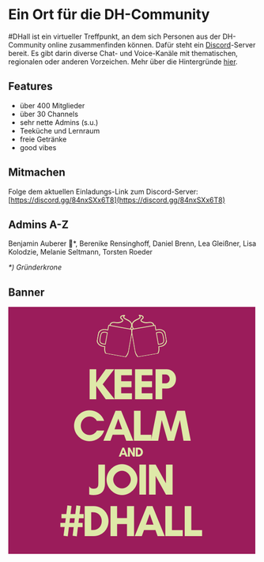 # Ein Ort für die DH-Community

#DHall ist ein virtueller Treffpunkt, an dem sich Personen aus der DH-Community online zusammenfinden können. Dafür steht ein [Discord](https://discord.com/)-Server bereit. Es gibt darin diverse Chat- und Voice-Kanäle mit thematischen, regionalen oder anderen Vorzeichen. Mehr über die Hintergründe [hier](about).

## Features

* über 400 Mitglieder
* über 30 Channels
* sehr nette Admins (s.u.)
* Teeküche und Lernraum
* freie Getränke
* good vibes

## Mitmachen

Folge dem aktuellen Einladungs-Link zum Discord-Server: [https://discord.gg/84nxSXx6T8](https://discord.gg/84nxSXx6T8)

## Admins A-Z

Benjamin Auberer 👑*, Berenike Rensinghoff, Daniel Brenn, Lea Gleißner, Lisa Kolodzie, Melanie Seltmann, Torsten Roeder

_*) Gründerkrone_

## Banner

![Keep calm and join #DHall](images/keep-calm-and-join-dhall_2.png)
